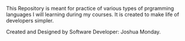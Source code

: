 This Repository is meant for practice of various types of prgramming languages
I will learning during my courses.
It is created to make life of developers simpler.

Created and Designed by Software Developer: Joshua Monday.
